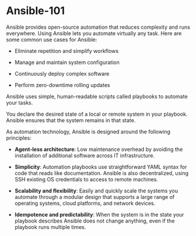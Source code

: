 # Ansible-101

Ansible provides open-source automation that reduces complexity and runs everywhere. Using Ansible lets you automate virtually any task. Here are some common use cases for Ansible:

- Eliminate repetition and simplify workflows

- Manage and maintain system configuration

- Continuously deploy complex software

- Perform zero-downtime rolling updates

Ansible uses simple, human-readable scripts called playbooks to automate your tasks.

You declare the desired state of a local or remote system in your playbook. Ansible ensures that the system remains in that state.

As automation technology, Ansible is designed around the following principles:

- **Agent-less architecture**: Low maintenance overhead by avoiding the installation of additional software across IT infrastructure.

- **Simplicity**: Automation playbooks use straightforward YAML syntax for code that reads like documentation. Ansible is also decentralized, using SSH existing OS credentials to access to remote machines.

- **Scalability and flexibility**: Easily and quickly scale the systems you automate through a modular design that supports a large range of operating systems, cloud platforms, and network devices.

- **Idempotence and predictability**: When the system is in the state your playbook describes Ansible does not change anything, even if the playbook runs multiple times.

